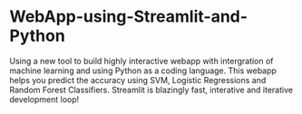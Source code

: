 # WebApp-using-Streamlit-and-Python
Using a new tool to build highly interactive webapp with intergration of machine learning and using Python as a coding language.
This webapp helps you predict the accuracy using SVM, Logistic Regressions and Random Forest Classifiers. 
Streamlit is blazingly fast, interative and iterative development loop!
